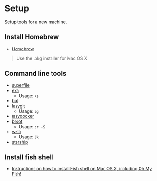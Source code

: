 # Setup

Setup tools for a new machine.

## Install Homebrew

- [Homebrew](https://brew.sh/)

> Use the .pkg installer for Mac OS X

## Command line tools

- [superfile](https://github.com/yorukot/superfile)
- [exa](https://github.com/ogham/exa)
  - Usage: `ks`
- [bat](https://github.com/sharkdp/bat)
- [lazygit](https://github.com/jesseduffield/lazygit)
  - Usage: `lg`
- [lazydocker](https://github.com/jesseduffield/lazydocker)
- [broot](https://github.com/Canop/broot)
  - Usage: `br -S`
- [walk](https://github.com/antonmedv/walk)
  - Usage: `lk`
- [starship](https://github.com/starship/starship)

## Install fish shell

- [Instructions on how to install Fish shell on Mac OS X, including Oh My Fish!](https://gist.github.com/martelogan/97cfc998ade51b6dcf55423bbd50917c)
